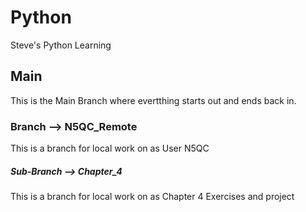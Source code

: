 # Python

Steve's Python Learning

## Main

This is the Main Branch where evertthing starts out and ends back in.

### Branch --> N5QC_Remote

This is a branch for local work on as User N5QC

##### Sub-Branch --> Chapter_4

This is a branch for local work on as Chapter 4 Exercises and project

